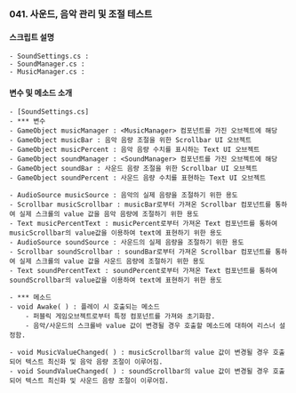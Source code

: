 ### 041. 사운드, 음악 관리 및 조절 테스트


#### 스크립트 설명 
	- SoundSettings.cs :  
	- SoundManager.cs : 
	- MusicManager.cs : 


#### 변수 및 메소드 소개
	- [SoundSettings.cs]
	- *** 변수
	- GameObject musicManager : <MusicManager> 컴포넌트를 가진 오브젝트에 해당
	- GameObject musicBar : 음악 음량 조절을 위한 Scrollbar UI 오브젝트
	- GameObject musicPercent : 음악 음량 수치를 표시하는 Text UI 오브젝트
	- GameObject soundManager : <SoundManager> 컴포넌트를 가진 오브젝트에 해당
	- GameObject soundBar : 사운드 음량 조절을 위한 Scrollbar UI 오브젝트
	- GameObject soundPercent : 사운드 음량 수치를 표현하는 Text UI 오브젝트
	
	- AudioSource musicSource : 음악의 실제 음량을 조절하기 위한 용도
	- Scrollbar musicScrollbar : musicBar로부터 가져온 Scrollbar 컴포넌트를 통하여 실제 스크롤의 value 값을 음악 음량에 조절하기 위한 용도
	- Text musicPercentText : musicPercent로부터 가져온 Text 컴포넌트를 통하여 musicScrollbar의 value값을 이용하여 text에 표현하기 위한 용도
	- AudioSource soundSource : 사운드의 실제 음량을 조절하기 위한 용도
	- Scrollbar soundScrollbar : soundBar로부터 가져온 Scrollbar 컴포넌트를 통하여 실제 스크롤의 value 값을 사운드 음량에 조절하기 위한 용도
	- Text soundPercentText : soundPercent로부터 가져온 Text 컴포넌트를 통하여 soundScrollbar의 value값을 이용하여 text에 표현하기 위한 용도

	- *** 메소드
	- void Awake( ) : 플레이 시 호출되는 메소드
		- 퍼블릭 게임오브젝트로부터 특정 컴포넌트를 가져와 초기화함.
		- 음악/사운드의 스크롤바 value 값이 변경될 경우 호출할 메소드에 대하여 리스너 설정함.

	- void MusicValueChanged( ) : musicScrollbar의 value 값이 변경될 경우 호출되어 텍스트 최신화 및 음악 음량 조절이 이루어짐.
	- void SoundValueChanged( ) : soundScrollbar의 value 값이 변경될 경우 호출되어 텍스트 최신화 및 사운드 음량 조절이 이루어짐.



